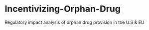 # Incentivizing-Orphan-Drug
Regulatory impact analysis of orphan drug provision in the U.S &amp; EU
